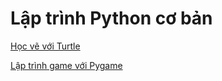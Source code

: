 # Lập trình Python cơ bản

[Học vẽ với Turtle](turtle/README.md)

[Lập trình game với Pygame](pygame/README.md)

